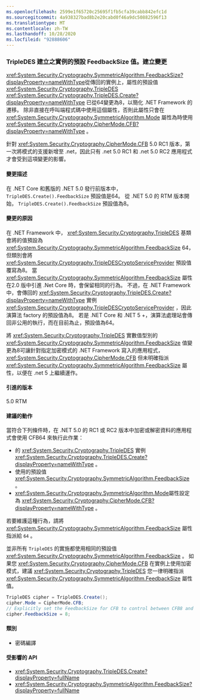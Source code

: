 ```yaml
---
ms.openlocfilehash: 2599e1f65720c25695f1fb5cfa39cabb842efc1d
ms.sourcegitcommit: 4a938327bad8b2e20cabd0f46a9dc50882596f13
ms.translationtype: MT
ms.contentlocale: zh-TW
ms.lasthandoff: 10/28/2020
ms.locfileid: "92888606"
---
```

### <a name="default-feedbacksize-value-for-instances-created-by-tripledescreate-changed"></a>TripleDES 建立之實例的預設 FeedbackSize 值。建立變更

<xref:System.Security.Cryptography.SymmetricAlgorithm.FeedbackSize?displayProperty=nameWithType>從傳回的實例上，屬性的預設值 <xref:System.Security.Cryptography.TripleDES> <xref:System.Security.Cryptography.TripleDES.Create?displayProperty=nameWithType> 已從64變更為8，以簡化 .NET Framework 的遷移。 除非直接在呼叫端程式碼中使用這個屬性，否則此屬性只會在 <xref:System.Security.Cryptography.SymmetricAlgorithm.Mode> 屬性為時使用 <xref:System.Security.Cryptography.CipherMode.CFB?displayProperty=nameWithType> 。

針對 <xref:System.Security.Cryptography.CipherMode.CFB> 5.0 RC1 版本，第一次將模式的支援新增至 .net，因此只有 .net 5.0 RC1 和 .net 5.0 RC2 應用程式才會受到這項變更的影響。

#### <a name="change-description"></a>變更描述

在 .NET Core 和舊版的 .NET 5.0 發行前版本中， `TripleDES.Create().FeedbackSize` 預設值是64。 從 .NET 5.0 的 RTM 版本開始， `TripleDES.Create().FeedbackSize` 預設值為8。

#### <a name="reason-for-change"></a>變更的原因

在 .NET Framework 中， <xref:System.Security.Cryptography.TripleDES> 基類會將的值預設為 <xref:System.Security.Cryptography.SymmetricAlgorithm.FeedbackSize> 64，但類別會將 <xref:System.Security.Cryptography.TripleDESCryptoServiceProvider> 預設值覆寫為8。 當 <xref:System.Security.Cryptography.SymmetricAlgorithm.FeedbackSize> 屬性在2.0 版中引進 .Net Core 時，會保留相同的行為。 不過，在 .NET Framework 中，會傳回的 <xref:System.Security.Cryptography.TripleDES.Create?displayProperty=nameWithType> 實例 <xref:System.Security.Cryptography.TripleDESCryptoServiceProvider> ，因此演算法 factory 的預設值為8。 若是 .NET Core 和 .NET 5 +，演算法處理站會傳回非公用的執行，而在目前為止，預設值為64。

將 <xref:System.Security.Cryptography.TripleDES> 實數值型別的 <xref:System.Security.Cryptography.SymmetricAlgorithm.FeedbackSize> 值變更為8可讓針對指定加密模式的 .NET Framework 寫入的應用程式， <xref:System.Security.Cryptography.CipherMode.CFB> 但未明確指派 <xref:System.Security.Cryptography.SymmetricAlgorithm.FeedbackSize> 屬性，以便在 .net 5 上繼續運作。

#### <a name="version-introduced"></a>引進的版本

5.0 RTM

#### <a name="recommended-action"></a>建議的動作

當符合下列條件時，在 .NET 5.0 的 RC1 或 RC2 版本中加密或解密資料的應用程式會使用 CFB64 來執行此作業：

- 的 <xref:System.Security.Cryptography.TripleDES> 實例 <xref:System.Security.Cryptography.TripleDES.Create?displayProperty=nameWithType> 。
- 使用的預設值 <xref:System.Security.Cryptography.SymmetricAlgorithm.FeedbackSize> 。
- <xref:System.Security.Cryptography.SymmetricAlgorithm.Mode>屬性設定為 <xref:System.Security.Cryptography.CipherMode.CFB?displayProperty=nameWithType> 。

若要維護這種行為，請將 <xref:System.Security.Cryptography.SymmetricAlgorithm.FeedbackSize> 屬性指派給 `64` 。

並非所有 `TripleDES` 的實施都使用相同的預設值 <xref:System.Security.Cryptography.SymmetricAlgorithm.FeedbackSize> 。 如果您 <xref:System.Security.Cryptography.CipherMode.CFB> 在實例上使用加密模式，建議 <xref:System.Security.Cryptography.TripleDES> 您一律明確指派 <xref:System.Security.Cryptography.SymmetricAlgorithm.FeedbackSize> 屬性值。

```csharp
TripleDES cipher = TripleDES.Create();
cipher.Mode = CipherMode.CFB;
// Explicitly set the FeedbackSize for CFB to control between CFB8 and CFB64.
cipher.FeedbackSize = 8;
```

#### <a name="category"></a>類別

- 密碼編譯

#### <a name="affected-apis"></a>受影響的 API

- <xref:System.Security.Cryptography.TripleDES.Create?displayProperty=fullName>
- <xref:System.Security.Cryptography.SymmetricAlgorithm.FeedbackSize?displayProperty=fullName>

<!--

#### Affected APIs

- `M:System.Security.Cryptography.TripleDES.Create`
- `P:System.Security.Cryptography.SymmetricAlgorithm.FeedbackSize`

-->
